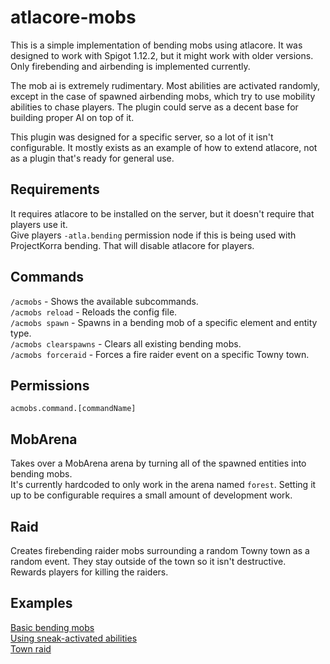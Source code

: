 # atlacore-mobs
This is a simple implementation of bending mobs using atlacore. It was designed to work with Spigot 1.12.2, but it might work with older versions. Only firebending and airbending is implemented currently.  

The mob ai is extremely rudimentary. Most abilities are activated randomly, except in the case of spawned airbending mobs, which try to use mobility abilities to chase players. The plugin could serve as a decent base for building proper AI on top of it.  

This plugin was designed for a specific server, so a lot of it isn't configurable. It mostly exists as an example of how to extend atlacore, not as a plugin that's ready for general use.  

## Requirements
It requires atlacore to be installed on the server, but it doesn't require that players use it.  
Give players `-atla.bending` permission node if this is being used with ProjectKorra bending. That will disable atlacore for players.  

## Commands
`/acmobs` - Shows the available subcommands.  
`/acmobs reload` - Reloads the config file.  
`/acmobs spawn` - Spawns in a bending mob of a specific element and entity type.  
`/acmobs clearspawns` - Clears all existing bending mobs.  
`/acmobs forceraid` - Forces a fire raider event on a specific Towny town.  

## Permissions
`acmobs.command.[commandName]`  

## MobArena
Takes over a MobArena arena by turning all of the spawned entities into bending mobs.  
It's currently hardcoded to only work in the arena named `forest`. Setting it up to be configurable requires a small amount of development work.  

## Raid
Creates firebending raider mobs surrounding a random Towny town as a random event. They stay outside of the town so it isn't destructive.  
Rewards players for killing the raiders.  

## Examples
[Basic bending mobs](https://gfycat.com/NeighboringScratchyBluetonguelizard)  
[Using sneak-activated abilities](https://gfycat.com/ObedientRemoteHapuku)  
[Town raid](https://gfycat.com/VigorousOpulentGharial)  
